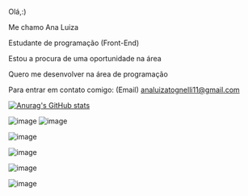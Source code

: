 
Olá,:)

Me chamo Ana Luiza

Estudante de programação (Front-End)

Estou a procura de uma oportunidade na área

Quero me desenvolver na área de programação

Para entrar em contato comigo: (Email) analuizatognelli11@gmail.com       

[![Anurag's GitHub stats](https://github-readme-stats.vercel.app/api?username=Anatognelli)](https://github.com/Anatognelli/github-readme-stats)

![image](https://github.com/Anatognelli/Anatognelli/assets/143017402/73b77426-b899-462e-a6a6-ba16a46a7516)
    ![image](https://github.com/Anatognelli/Anatognelli/assets/143017402/b6737ec0-c1c6-40b6-babe-0922d2de3d5d)

 ![image](https://github.com/Anatognelli/Anatognelli/assets/143017402/cd0a91cc-0df5-490d-918a-480ca64ace6b)

   ![image](https://github.com/Anatognelli/Anatognelli/assets/143017402/4b88421f-319f-42b6-9a9a-4c7e4b2b2a09)

 ![image](https://github.com/Anatognelli/Anatognelli/assets/143017402/c3bd4b46-1aaf-4250-ae73-953a8619dce9)

 ![image](https://github.com/Anatognelli/Anatognelli/assets/143017402/965b2466-0e87-424e-8c56-c7a56f78d714)



